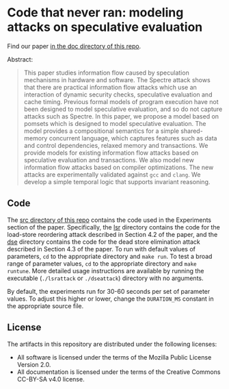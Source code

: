 # Code that never ran: modeling attacks on speculative evaluation

Find our paper [in the doc directory of this repo](doc/paper.pdf).

Abstract:
> This paper studies information flow caused by speculation mechanisms
> in hardware and software.  The Spectre attack shows that there are
> practical information flow attacks which use an interaction of
> dynamic security checks, speculative evaluation and cache timing.
> Previous formal models of program execution have not been designed
> to model speculative evaluation, and so do not capture attacks such
> as Spectre. In this paper, we propose a model based on pomsets which
> is designed to model speculative evaluation. The model provides a
> compositional semantics for a simple shared-memory concurrent
> language, which captures features such as data and control
> dependencies, relaxed memory and transactions. We provide models for
> existing information flow attacks based on speculative evaluation
> and transactions.  We also model new information flow attacks based on
> compiler optimizations. The new attacks are experimentally validated against
> `gcc` and `clang`.  We develop a simple temporal logic that supports
> invariant reasoning.

## Code

The [src directory of this repo](src) contains the code used in the
Experiments section of the paper.
Specifically, the [lsr](src/lsr) directory contains the code for the
load-store reordering attack described in Section 4.2 of the paper, and the
[dse](src/dse) directory contains the code for the dead store elimination
attack described in Section 4.3 of the paper.
To run with default values of parameters, `cd` to the appropriate directory and
`make run`.
To test a broad range of parameter values, `cd` to the appropriate directory
and `make runtune`.
More detailed usage instructions are available by running the executable
(`./lsrattack` or `./dseattack`) directory with no arguments.

By default, the experiments run for 30-60 seconds per set of parameter values.
To adjust this higher or lower, change the `DURATION_MS` constant in the
appropriate source file.

## License

The artifacts in this repository are distributed under the following licenses:

* All software is licensed under the terms of the Mozilla Public License Version 2.0.
* All documentation is licensed under the terms of the Creative Commons CC-BY-SA v4.0 license.
